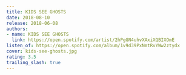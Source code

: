 ```yaml
---
title: KIDS SEE GHOSTS
date: 2018-08-10
release: 2018-06-08
authors:
- name: KIDS SEE GHOSTS
  link: https://open.spotify.com/artist/2hPgGN4uhvXAxiXQBIXOmE
listen_of: https://open.spotify.com/album/1v9d39PxNmtRvYWw2ztydx
cover: kids-see-ghosts.jpg
rating: 3.5
trailing_slash: true
---
```

